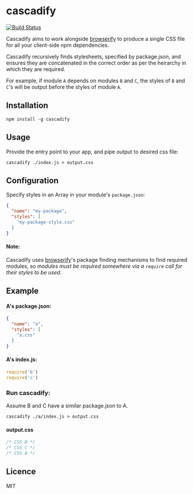 # cascadify

[![Build Status](https://travis-ci.org/timoxley/cascadify.png?branch=master)](https://travis-ci.org/timoxley/cascadify)

Cascadify aims to work alongside [browserify](https://github.com/substack/node-browserify) to produce a single CSS file
for all your client-side npm dependencies.

Cascadify recursively finds stylesheets, specified by
package.json, and ensures they are concatenated in the correct order
as per the heirarchy in which they are required.

For example, if module `A` depends on modules `B` and `C`, the styles of `B` and `C`'s will be output
before the styles of module `A`.

## Installation

```
npm install -g cascadify
```

## Usage

Provide the entry point to your app, and pipe output to desired css
file:

```
cascadify ./index.js > output.css
```

## Configuration

Specify styles in an Array in your module's `package.json`:

```json
{
  "name": "my-package",
  "styles": [
    "my-package-style.css"
  ]
}
```

#### Note: 

Cascadify uses [browserify](https://github.com/substack/node-browserify)'s package finding mechanisms to find required modules, so *modules must be required somewhere via a `require` call for their styles to be used*.

## Example

#### A's package.json:
```json
{
  "name": "a",
  "styles": [
    "a.css"
  ]
}
```

#### A's index.js:
```js
require('b')
require('c')
```

### Run cascadify:

Assume B and C have a similar package.json to A.

```
cascadify ./a/index.js > output.css
```

#### output.css
```css
/* CSS B */
/* CSS C */
/* CSS A */
```



## Licence

MIT


